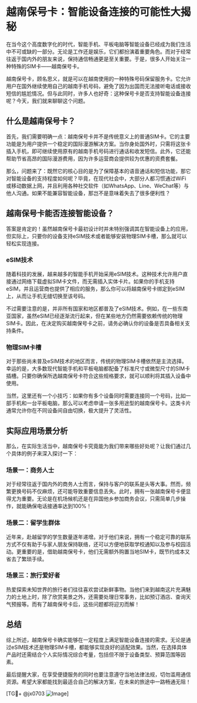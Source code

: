# 越南保号卡：智能设备连接的可能性大揭秘

在当今这个高度数字化的时代，智能手机、平板电脑等智能设备已经成为我们生活中不可或缺的一部分。无论是工作还是娱乐，它们都扮演着重要角色。而对于经常往返于国内外的朋友来说，保持通信畅通更是至关重要。于是，很多人开始关注一种特殊的SIM卡——越南保号卡。

越南保号卡，顾名思义，就是可以在越南使用的一种特殊号码保留服务卡。它允许用户在国外继续使用自己的越南手机号码，避免了因为出国而无法接听电话或接收短信的尴尬情况。但与此同时，许多人也好奇：这种保号卡是否支持智能设备连接呢？今天，我们就来聊聊这个问题。

## 什么是越南保号卡？

首先，我们需要明确一点：越南保号卡并不是传统意义上的普通SIM卡。它的主要功能是为用户提供一个稳定的国际漫游解决方案。当你身处国外时，只需将这张卡插入手机，即可继续使用原有的越南手机号码进行通话和收发短信。此外，它还能帮助节省高昂的国际漫游费用，因为许多运营商会提供较为优惠的资费套餐。

那么，问题来了：既然它的核心目的是为了保障基本的语音通话和短信功能，那它对智能设备的支持程度如何呢？毕竟，在现代社会中，大部分人都习惯通过WiFi或移动数据上网，并且利用各种社交软件（如WhatsApp、Line、WeChat等）与他人沟通。如果不能兼容智能设备，那岂不是意味着失去了很多便利性？

## 越南保号卡能否连接智能设备？

答案是肯定的！虽然越南保号卡最初设计时并未特别强调其在智能设备上的应用，但实际上，只要你的设备支持eSIM技术或者能够安装物理SIM卡槽，那么就可以轻松实现连接。

### eSIM技术
随着科技的发展，越来越多的智能手机开始采用eSIM技术。这种技术允许用户直接通过网络下载虚拟SIM卡文件，而无需插入实体卡片。如果你的手机支持eSIM，并且运营商也提供了相应的服务，那么你可以将越南保号卡绑定到eSIM上，从而让手机无缝切换至该号码。

不过需要注意的是，并非所有国家和地区都普及了eSIM技术。例如，在一些东南亚国家，虽然eSIM已经逐渐流行起来，但在某些地方仍然需要依赖传统的物理SIM卡。因此，在决定购买越南保号卡之前，请务必确认你的设备是否具备相关支持条件。

### 物理SIM卡槽
对于那些尚未普及eSIM技术的地区而言，传统的物理SIM卡槽依然是主流选择。幸运的是，大多数现代智能手机和平板电脑都配备了标准尺寸或微型尺寸的SIM卡插槽。只要你确保所选越南保号卡符合这些规格要求，就可以顺利将其插入设备中使用。

当然，这里还有一个小技巧：如果你有多个设备同时需要连接同一个号码，比如一部手机和一台平板电脑，那么可以考虑申请一张多用途型的越南保号卡。这类卡片通常允许你在不同设备间自由切换，极大提升了灵活性。

## 实际应用场景分析

那么，在实际生活当中，越南保号卡究竟能为我们带来哪些好处呢？让我们通过几个具体的例子来深入探讨一下：

### 场景一：商务人士
对于经常往返于国内外的商务人士而言，保持与客户的联系是头等大事。然而，频繁更换号码不仅麻烦，还可能导致重要信息丢失。此时，拥有一张越南保号卡便显得尤为重要。无论是在机场候机还是在异国他乡参加商务会议，只需简单几步操作，就能确保电话接通率达到100%！

### 场景二：留学生群体
近年来，赴越留学的学生数量逐年递增。对于他们来说，拥有一个稳定可靠的联系方式不仅有助于与家人朋友保持联络，还可以方便地获取学校通知以及参与校园活动。更重要的是，借助越南保号卡，他们无需额外购置当地SIM卡，既节约成本又省去了繁琐手续。

### 场景三：旅行爱好者
热爱探索未知世界的旅行者们往往喜欢尝试新鲜事物。当他们来到越南这片充满魅力的土地上时，除了欣赏美景之外，还需要处理日常事务，比如预订酒店、查询天气预报等。而有了越南保号卡后，这些问题都将迎刃而解！

## 总结

综上所述，越南保号卡确实能够在一定程度上满足智能设备连接的需求。无论是通过eSIM技术还是物理SIM卡槽，都能够实现良好的适配效果。当然，在选择具体产品时还需结合个人实际情况综合考量，包括但不限于设备类型、预算范围等因素。

最后提醒大家，在享受便捷服务的同时也要注意遵守当地法律法规，切勿滥用通信资源。希望大家都能找到最适合自己的解决方案，在未来的旅途中一路畅通无阻！

[TG💪+ @jx0703 ![Image](https://github.com/user-attachments/assets/dbca1d08-cadb-493c-b0ec-ad6f7a83f270)]